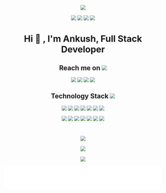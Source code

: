 <p align="center">
<img src="https://cdn.dribbble.com/users/1162077/screenshots/3848914/programmer.gif" width="50%" />
</p>
<p align="center">
 <img src="https://badges.pufler.dev/visits/Ankushkr13/Ankushkr13?style=for-the-badge&color=red"/>
 <img src="https://badges.pufler.dev/years/Ankushkr13?style=for-the-badge&color=red"/>
 <img src="https://badges.pufler.dev/repos/Ankushkr13?style=for-the-badge&color=red"/>
 <img src="https://badges.pufler.dev/commits/all/Ankushkr13?style=for-the-badge&color=red"/>
</p>


<h1 align="center">Hi 👋  , I'm Ankush, Full Stack Developer</h1>

 




<h2 align="center">Reach me on <img src="https://media.giphy.com/media/mGcNjsfWAjY5AEZNw6/giphy.gif" width="50"></h2>
<p align="center">
 
<img src="https://img.shields.io/badge/-_ankush_-purple?style=flat-square&logo=instagram&logoColor=white&link=https://instagram.com/_ankush.raj_/" />
<img src="https://img.shields.io/badge/-ankushkumar-c14438?style=flat-square&logo=Gmail&logoColor=white&link=mailto:ankushkr0313@gmail.com" />
<img src="https://img.shields.io/badge/-ankush-kr?style=flat-square&logo=Linkedin&logoColor=white&link=https://www.linkedin.com/in/ankushkr01/" />
<img src="https://img.shields.io/badge/-ankushkr-blue?style=flat-square&logo=twitter&logoColor=white&link=https://twitter.com/its_anky27" />

</p>


<h2 align="center">Technology Stack <img src="https://media.giphy.com/media/WUlplcMpOCEmTGBtBW/giphy.gif" width="30"></h2>


<p align="center">
 <img src="https://img.shields.io/badge/C-00599C?style=for-the-badge&logo=c&logoColor=white"/>
<img src="https://img.shields.io/badge/-java-E34A86?style=for-the-badge&logo=java"/>
<img src="https://img.shields.io/badge/-C++-00599C?style=for-the-badge&logo=c"/>
<img src="https://img.shields.io/badge/-HTML5-E34F26?style=for-the-badge&logo=html5&logoColor=white"/>
<img src="https://img.shields.io/badge/-CSS3-1572B6?style=for-the-badge&logo=css3"/>
<img src="https://img.shields.io/badge/-Bootstrap-563D7C?style=for-the-badge&logo=bootstrap"/>
<img src="https://img.shields.io/badge/-Heroku-430098?style=for-the-badge&logo=heroku"/>
</p>
<p align="center">
<img src="https://img.shields.io/badge/-JavaScript-black?style=for-the-badge&logo=javascript"/>
<img src="https://img.shields.io/badge/-Nodejs-black?style=for-the-badge&logo=Node.js"/>
<img src="https://img.shields.io/badge/-Expressjs-black?style=for-the-badge&logo=Express.js"/>
<img src="https://img.shields.io/badge/-Reactjs-black?style=for-the-badge&logo=react.js"/>
<img src="https://img.shields.io/badge/-MongoDB-black?style=for-the-badge&logo=mongodb"/>
<img src="https://img.shields.io/badge/-MySQL-black?style=for-the-badge&logo=mysql"/>
<img src="https://img.shields.io/badge/-GitHub-black?style=for-the-badge&logo=github"/>
</p>
<br>
<p align = "center">
  <img src = "https://github-readme-stats.vercel.app/api?username=Ankushkr13&show_icons=true&theme=radical&line_height=27">
 </p>
 <p align = "center">
 <img src = "https://github-readme-stats.vercel.app/api/top-langs/?username=Ankushkr13&theme=radical">

</p>
<p align = "center">
<img width="50%" src="https://github-readme-streak-stats.herokuapp.com/?user=Ankushkr13&show_icons=true&locale=en&layout=compact&theme=radical&line_height=0" />
</p> 


<img align='center'  height="70" alt="Thanks" width="100%" src="https://github.com/Kushal997-das/Kushal997-das/blob/master/Profile%20generator/marquee.svg"/>
  
